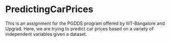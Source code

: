 # PredictingCarPrices
This is an assignment for the PGDDS program offered by IIIT-Bangalore and Upgrad. Here, we are trying to predict car prices based on a variety of independent variables given a dataset.
